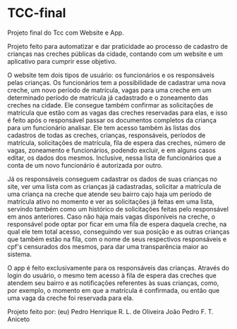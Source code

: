 # TCC-final
Projeto final do Tcc com Website e App.

Projeto feito para automatizar e dar praticidade ao processo de cadastro de crianças nas creches públicas da cidade, contando com um website e um aplicativo para cumprir esse objetivo.



O website tem dois tipos de usuário: os funcionários e os responsáveis pelas crianças.
Os funcionários tem a possibilidade de cadastrar uma nova creche, um novo período de matrícula, vagas para uma creche em um determinado período de matrícula já cadastrado e o zoneamento das creches na cidade. Ele consegue também confirmar as solicitações de matrícula que estão com as vagas das creches reservadas para elas, e isso é feito após o responsável passar os documentos completos da criança para um funcionário analisar. Ele tem acesso também às listas dos cadastros de todas as creches, crianças, responsáveis, períodos de matrícula, solicitações de matrícula, fila de espera das creches, número de vagas, zoneamento e funcionários, podendo excluir, e em alguns casos editar, os dados dos mesmos. Inclusive, nessa lista de funcionários que a conta de um novo funcionário é autorizada por outro.

Já os responsáveis conseguem cadastrar os dados de suas crianças no site, ver uma lista com as crianças já cadastradas, solicitar a matrícula de uma criança na creche que atende seu bairro cajo haja um período de matrícula ativo no momento e ver as solicitações já feitas em uma lista, servindo também como um histórico de solicitações feitas pelo responsável em anos anteriores. Caso não haja mais vagas disponíveis na creche, o responsável pode optar por ficar em uma fila de espera daquela creche, na qual ele tem  total acesso, conseguindo ver sua posição e as outras crianças que também estão na fila, com o nome de seus respectivos responsáveis e cpf's censurados dos mesmos, para dar uma transparência maior ao sistema.



O app é feito exclusivamente para os responsáveis das crianças. Através do login do usuário, o mesmo tem acesso à fila de espera das creches que atendem seu bairro e as notificações referentes às suas crianças, como, por exemplo, o momento em que a matrícula é confirmada, ou então que uma vaga da creche foi reservada para ela.

Projeto feito por:
(eu) Pedro Henrique R. L. de Oliveira
João Pedro F. T. Aniceto
